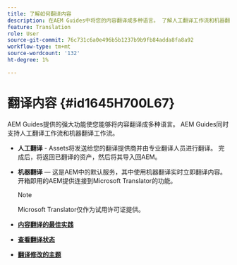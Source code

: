```yaml
---
title: 了解如何翻译内容
description: 在AEM Guides中将您的内容翻译成多种语言。 了解人工翻译工作流和机器翻译工作流。
feature: Translation
role: User
source-git-commit: 76c731c6a0e496b5b1237b9b9fb84adda8fa8a92
workflow-type: tm+mt
source-wordcount: '132'
ht-degree: 1%

---
```


# 翻译内容 {#id1645H700L67}

AEM Guides提供的强大功能使您能够将内容翻译成多种语言。 AEM Guides同时支持人工翻译工作流和机器翻译工作流。

- **人工翻译** - Assets将发送给您的翻译提供商并由专业翻译人员进行翻译。 完成后，将返回已翻译的资产，然后将其导入回AEM。

- **机器翻译** — 这是AEM中的默认服务，其中使用机器翻译实时立即翻译内容。 开箱即用的AEM提供连接到Microsoft Translator的功能。

  >[!NOTE]
  >
  > Microsoft Translator仅作为试用许可证提供。


- **[内容翻译的最佳实践](translation-first-time.md)**

- **[查看翻译状态](translation-view-trans-state-6234.md)**

- **[翻译修改的主题](translation-modified-topics-6234.md)**
